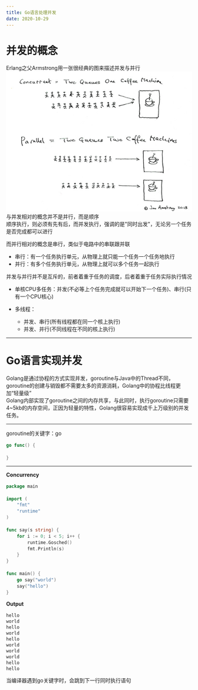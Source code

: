 ```yaml
---
title: Go语言处理并发
date: 2020-10-29
---
```


# 并发的概念

Erlang之父Armstrong用一张很经典的图来描述并发与并行  
![concurrency](concurrency.jpg)  
与并发相对的概念并不是并行，而是顺序  
顺序执行，则必须有先有后，而并发执行，强调的是"同时出发"，无论另一个任务是否完成都可以进行  

而并行相对的概念是串行，类似于电路中的串联跟并联  
* 串行：有一个任务执行单元，从物理上就只能一个任务一个任务地执行
* 并行：有多个任务执行单元，从物理上就可以多个任务一起执行  

并发与并行并不是互斥的，前者着重于任务的调度，后者着重于任务实际执行情况  
  
* 单核CPU多任务：并发(不必等上个任务完成就可以开始下一个任务)、串行(只有一个CPU核心)

* 多线程：  

  + 并发、串行(所有线程都在同一个核上执行)
  + 并发、并行(不同线程在不同的核上执行)

---

# Go语言实现并发

Golang是通过协程的方式实现并发，goroutine与Java中的Thread不同，goroutine的创建与销毁都不需要太多的资源消耗，Golang中的协程比线程更加“轻量级”  
Golang内部实现了goroutine之间的内存共享，与此同时，执行goroutine只需要4~5kb的内存空间，正因为轻量的特性，Golang很容易实现成千上万级别的并发任务。    

---

goroutine的关键字：go

```go
go func() {

}
```

---
**Concurrency**  
```go
package main

import (
    "fmt"
    "runtime"
)

func say(s string) {
    for i := 0; i < 5; i++ {
        runtime.Gosched()
        fmt.Println(s)
    }
}

func main() {
    go say("world")
    say("hello")
}
```
**Output**
```shell
hello
world
hello
world
hello
world
world
world
hello
hello
```

当编译器遇到go关键字时，会跳到下一行同时执行语句